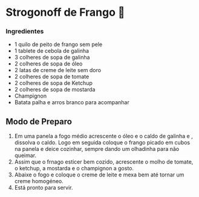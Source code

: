 # Strogonoff de Frango :chicken:

### Ingredientes

- 1 quilo de peito de frango sem pele
- 1 tablete de cebola de galinha
- 3 colheres de sopa de galinha
- 2 colheres de sopa de óleo
- 2 latas de creme de leite sem doro
- 2 colheres de sopa de tomate
- 2 colheres de sopa de Ketchup
- 2 colheres de sopa de mostarda
- Champignon
- Batata palha e arros branco para acompanhar

## Modo de Preparo

1. Em uma panela a fogo médio acrescente o óleo e o caldo de galinha e , dissolva o caldo. Logo em seguida coloque o frango picado em cubos na panela e deice cozinhar, sempre dando um olhadinha para não queimar.
2. Assim que o frnago esticer bem cozido, acrescente o molho de tomate, o ketchup, a mostarda e o champignon a gosto.
3. Abaixe o fogo e coloque o creme de leite e mexa bem até tornar um creme homogéneo.
4. Está pronto para servir.
